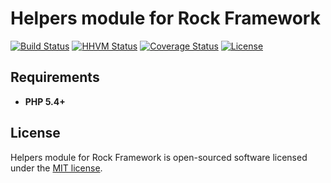 Helpers module for Rock Framework
=================

[![Build Status](https://travis-ci.org/romeOz/rock-helpers.svg?branch=master)](https://travis-ci.org/romeOz/rock-helpers)
[![HHVM Status](http://hhvm.h4cc.de/badge/romeoz/rock-helpers.svg)](http://hhvm.h4cc.de/package/romeoz/rock-helpers)
[![Coverage Status](https://coveralls.io/repos/romeOz/rock-helpers/badge.png?branch=master)](https://coveralls.io/r/romeOz/rock-helpers?branch=master)
[![License](https://poser.pugx.org/romeOz/rock-helpers/license.svg)](https://packagist.org/packages/romeOz/rock-helpers)

Requirements
-------------------
 * **PHP 5.4+**

License
-------------------

Helpers module for Rock Framework is open-sourced software licensed under the [MIT license](http://opensource.org/licenses/MIT).